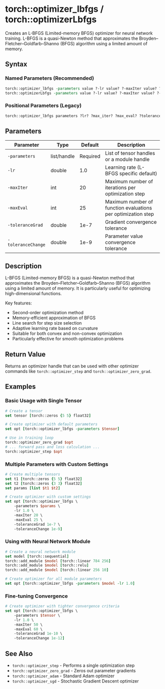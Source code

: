 # torch::optimizer_lbfgs / torch::optimizerLbfgs

Creates an L-BFGS (Limited-memory BFGS) optimizer for neural network training. L-BFGS is a quasi-Newton method that approximates the Broyden–Fletcher–Goldfarb–Shanno (BFGS) algorithm using a limited amount of memory.

## Syntax

### Named Parameters (Recommended)
```tcl
torch::optimizer_lbfgs -parameters value ?-lr value? ?-maxIter value? ?-maxEval value? ?-toleranceGrad value? ?-toleranceChange value?
torch::optimizerLbfgs -parameters value ?-lr value? ?-maxIter value? ?-maxEval value? ?-toleranceGrad value? ?-toleranceChange value?
```

### Positional Parameters (Legacy)
```tcl
torch::optimizer_lbfgs parameters ?lr? ?max_iter? ?max_eval? ?tolerance_grad? ?tolerance_change?
```

## Parameters

| Parameter | Type | Default | Description |
|-----------|------|---------|-------------|
| `-parameters` | list/handle | Required | List of tensor handles or a module handle |
| `-lr` | double | 1.0 | Learning rate (L-BFGS specific default) |
| `-maxIter` | int | 20 | Maximum number of iterations per optimization step |
| `-maxEval` | int | 25 | Maximum number of function evaluations per optimization step |
| `-toleranceGrad` | double | 1e-7 | Gradient convergence tolerance |
| `-toleranceChange` | double | 1e-9 | Parameter value convergence tolerance |

## Description

L-BFGS (Limited-memory BFGS) is a quasi-Newton method that approximates the Broyden–Fletcher–Goldfarb–Shanno (BFGS) algorithm using a limited amount of memory. It is particularly useful for optimizing high-dimensional functions.

Key features:
- Second-order optimization method
- Memory-efficient approximation of BFGS
- Line search for step size selection
- Adaptive learning rate based on curvature
- Suitable for both convex and non-convex optimization
- Particularly effective for smooth optimization problems

## Return Value

Returns an optimizer handle that can be used with other optimizer commands like `torch::optimizer_step` and `torch::optimizer_zero_grad`.

## Examples

### Basic Usage with Single Tensor
```tcl
# Create a tensor
set tensor [torch::zeros {5 5} float32]

# Create optimizer with default parameters
set opt [torch::optimizer_lbfgs -parameters $tensor]

# Use in training loop
torch::optimizer_zero_grad $opt
# ... forward pass and loss calculation ...
torch::optimizer_step $opt
```

### Multiple Parameters with Custom Settings
```tcl
# Create multiple tensors
set t1 [torch::zeros {5 5} float32]
set t2 [torch::zeros {3 3} float32]
set params [list $t1 $t2]

# Create optimizer with custom settings
set opt [torch::optimizer_lbfgs \
    -parameters $params \
    -lr 1.0 \
    -maxIter 20 \
    -maxEval 25 \
    -toleranceGrad 1e-7 \
    -toleranceChange 1e-9]
```

### Using with Neural Network Module
```tcl
# Create a neural network module
set model [torch::sequential]
torch::add_module $model [torch::linear 784 256]
torch::add_module $model [torch::relu]
torch::add_module $model [torch::linear 256 10]

# Create optimizer for all module parameters
set opt [torch::optimizer_lbfgs -parameters $model -lr 1.0]
```

### Fine-tuning Convergence
```tcl
# Create optimizer with tighter convergence criteria
set opt [torch::optimizer_lbfgs \
    -parameters $tensor \
    -lr 1.0 \
    -maxIter 50 \
    -maxEval 60 \
    -toleranceGrad 1e-10 \
    -toleranceChange 1e-12]
```

## See Also

- `torch::optimizer_step` - Performs a single optimization step
- `torch::optimizer_zero_grad` - Zeros out parameter gradients
- `torch::optimizer_adam` - Standard Adam optimizer
- `torch::optimizer_sgd` - Stochastic Gradient Descent optimizer 